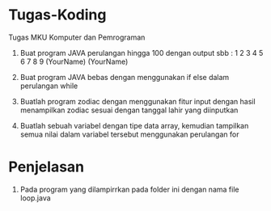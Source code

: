 # Tugas-Koding

Tugas MKU Komputer dan Pemrograman 

1. Buat program JAVA perulangan hingga 100 dengan output sbb :
   1
   2
   3
   4
   5
   6
   7
   8
   9
   (YourName)
   (YourName)

2. Buat program JAVA bebas dengan menggunakan if else dalam perulangan while
3. Buatlah program zodiac dengan menggunakan fitur input dengan hasil menampilkan zodiac sesuai dengan tanggal lahir yang diinputkan
4. Buatlah sebuah variabel dengan tipe data array, kemudian tampilkan semua nilai dalam variabel tersebut menggunakan perulangan for

# Penjelasan

1. Pada program yang dilampirrkan pada folder ini dengan nama file loop.java
